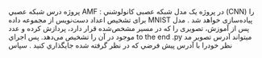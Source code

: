 پروژه درس شبكه عصبي AMF : در پروژه یک مدل شبکه عصبی کانولوشني (CNN) را برای تشخیص اعداد دست‌نویس از مجموعه داده MNIST پیاده‌سازی خواهد شد . مدل پس از آموزش، تصویری را که در مسیر مشخص‌شده قرار دارد، پردازش کرده و عدد موجود در آن را تشخیص می‌دهد.
پس اجراي to the end .py ميتواند آدرس تصوير مد نظر خودرا با آدرس پيش فرضي كه در نظر گرفته شده جايگذاري كنيد . 
سپاس
